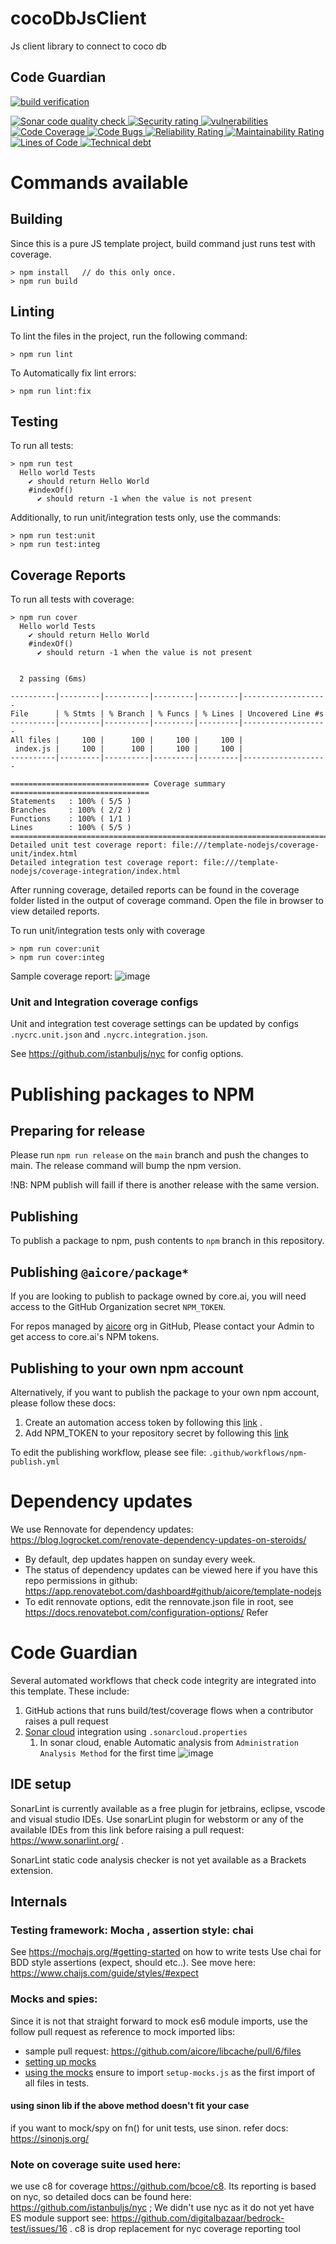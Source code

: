 # cocoDbJsClient

Js client library to connect to coco db

## Code Guardian

[![<app> build verification](https://github.com/aicore/cocoDbJsClient/actions/workflows/build_verify.yml/badge.svg)](https://github.com/aicore/cocoDbJsClient/actions/workflows/build_verify.yml)

<a href="https://sonarcloud.io/summary/new_code?id=aicore_cocoDbJsClient">
  <img src="https://sonarcloud.io/api/project_badges/measure?project=aicore_cocoDbJsClient&metric=alert_status" alt="Sonar code quality check" />
  <img src="https://sonarcloud.io/api/project_badges/measure?project=aicore_cocoDbJsClient&metric=security_rating" alt="Security rating" />
  <img src="https://sonarcloud.io/api/project_badges/measure?project=aicore_cocoDbJsClient&metric=vulnerabilities" alt="vulnerabilities" />
  <img src="https://sonarcloud.io/api/project_badges/measure?project=aicore_cocoDbJsClient&metric=coverage" alt="Code Coverage" />
  <img src="https://sonarcloud.io/api/project_badges/measure?project=aicore_cocoDbJsClient&metric=bugs" alt="Code Bugs" />
  <img src="https://sonarcloud.io/api/project_badges/measure?project=aicore_cocoDbJsClient&metric=reliability_rating" alt="Reliability Rating" />
  <img src="https://sonarcloud.io/api/project_badges/measure?project=aicore_cocoDbJsClient&metric=sqale_rating" alt="Maintainability Rating" />
  <img src="https://sonarcloud.io/api/project_badges/measure?project=aicore_cocoDbJsClient&metric=ncloc" alt="Lines of Code" />
  <img src="https://sonarcloud.io/api/project_badges/measure?project=aicore_cocoDbJsClient&metric=sqale_index" alt="Technical debt" />
</a>

# Commands available

## Building

Since this is a pure JS template project, build command just runs test with coverage.

```shell
> npm install   // do this only once.
> npm run build
```

## Linting

To lint the files in the project, run the following command:

```shell
> npm run lint
```

To Automatically fix lint errors:

```shell
> npm run lint:fix
```

## Testing

To run all tests:

```shell
> npm run test
  Hello world Tests
    ✔ should return Hello World
    #indexOf()
      ✔ should return -1 when the value is not present
```

Additionally, to run unit/integration tests only, use the commands:

```shell
> npm run test:unit
> npm run test:integ
```

## Coverage Reports

To run all tests with coverage:

```shell
> npm run cover
  Hello world Tests
    ✔ should return Hello World
    #indexOf()
      ✔ should return -1 when the value is not present


  2 passing (6ms)

----------|---------|----------|---------|---------|-------------------
File      | % Stmts | % Branch | % Funcs | % Lines | Uncovered Line #s 
----------|---------|----------|---------|---------|-------------------
All files |     100 |      100 |     100 |     100 |                   
 index.js |     100 |      100 |     100 |     100 |                   
----------|---------|----------|---------|---------|-------------------

=============================== Coverage summary ===============================
Statements   : 100% ( 5/5 )
Branches     : 100% ( 2/2 )
Functions    : 100% ( 1/1 )
Lines        : 100% ( 5/5 )
================================================================================
Detailed unit test coverage report: file:///template-nodejs/coverage-unit/index.html
Detailed integration test coverage report: file:///template-nodejs/coverage-integration/index.html
```

After running coverage, detailed reports can be found in the coverage folder listed in the output of coverage command.
Open the file in browser to view detailed reports.

To run unit/integration tests only with coverage

```shell
> npm run cover:unit
> npm run cover:integ
```

Sample coverage report:
![image](https://user-images.githubusercontent.com/5336369/148687351-6d6c12a2-a232-433d-ab62-2cf5d39c96bd.png)

### Unit and Integration coverage configs

Unit and integration test coverage settings can be updated by configs `.nycrc.unit.json` and `.nycrc.integration.json`.

See https://github.com/istanbuljs/nyc for config options.

# Publishing packages to NPM

## Preparing for release

Please run `npm run release` on the `main` branch and push the changes to main. The release command will bump the npm
version.

!NB: NPM publish will faill if there is another release with the same version.

## Publishing

To publish a package to npm, push contents to `npm` branch in
this repository.

## Publishing `@aicore/package*`

If you are looking to publish to package owned by core.ai, you will need access to the GitHub Organization
secret `NPM_TOKEN`.

For repos managed by [aicore](https://github.com/aicore) org in GitHub, Please contact your Admin to get access to
core.ai's NPM tokens.

## Publishing to your own npm account

Alternatively, if you want to publish the package to your own npm account, please follow these docs:

1. Create an automation access token by following this [link](https://docs.npmjs.com/creating-and-viewing-access-tokens)
   .
2. Add NPM_TOKEN to your repository secret by following
   this [link](https://docs.npmjs.com/using-private-packages-in-a-ci-cd-workflow)

To edit the publishing workflow, please see file: `.github/workflows/npm-publish.yml`

# Dependency updates

We use Rennovate for dependency updates: https://blog.logrocket.com/renovate-dependency-updates-on-steroids/

* By default, dep updates happen on sunday every week.
* The status of dependency updates can be viewed here if you have this repo permissions in
  github: https://app.renovatebot.com/dashboard#github/aicore/template-nodejs
* To edit rennovate options, edit the rennovate.json file in root,
  see https://docs.renovatebot.com/configuration-options/
  Refer

# Code Guardian

Several automated workflows that check code integrity are integrated into this template.
These include:

1. GitHub actions that runs build/test/coverage flows when a contributor raises a pull request
2. [Sonar cloud](https://sonarcloud.io/) integration using `.sonarcloud.properties`
    1. In sonar cloud, enable Automatic analysis from `Administration
       Analysis Method` for the first
       time ![image](https://user-images.githubusercontent.com/5336369/148695840-65585d04-5e59-450b-8794-54ca3c62b9fe.png)

## IDE setup

SonarLint is currently available as a free plugin for jetbrains, eclipse, vscode and visual studio IDEs.
Use sonarLint plugin for webstorm or any of the available
IDEs from this link before raising a pull request: https://www.sonarlint.org/ .

SonarLint static code analysis checker is not yet available as a Brackets
extension.

## Internals

### Testing framework: Mocha , assertion style: chai

See https://mochajs.org/#getting-started on how to write tests
Use chai for BDD style assertions (expect, should etc..). See move here: https://www.chaijs.com/guide/styles/#expect

### Mocks and spies:

Since it is not that straight forward to mock es6 module imports, use the follow pull request as reference to mock
imported libs:

* sample pull request: https://github.com/aicore/libcache/pull/6/files
* [setting up mocks](https://github.com/aicore/libcache/blob/485b1b6244f7022eb0a83d9f72d897fe712badbe/test/unit/setup-mocks.js)
* [using the mocks](https://github.com/aicore/libcache/pull/6/files#diff-8ea7ccf28b28a0ae7b43e468abd3e9a8bb411bb329ad5cb45eb9a93709ed8dc5R2)
  ensure to import `setup-mocks.js` as the first import of all files in tests.

#### using sinon lib if the above method doesn't fit your case

if you want to mock/spy on fn() for unit tests, use sinon. refer docs: https://sinonjs.org/

### Note on coverage suite used here:

we use c8 for coverage https://github.com/bcoe/c8. Its reporting is based on nyc, so detailed docs can be found
here: https://github.com/istanbuljs/nyc ; We didn't use nyc as it do not yet have ES module support
see: https://github.com/digitalbazaar/bedrock-test/issues/16 . c8 is drop replacement for nyc coverage reporting tool
